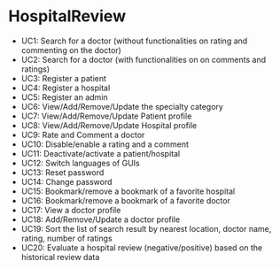# HospitalReview

- UC1: Search for a doctor (without functionalities on rating and commenting on the doctor)
- UC2: Search for a doctor (with functionalities on on comments and ratings)
- UC3: Register a patient
- UC4: Register a hospital
- UC5: Register an admin
- UC6: View/Add/Remove/Update the specialty category
- UC7: View/Add/Remove/Update Patient profile
- UC8: View/Add/Remove/Update Hospital profile
- UC9: Rate and Comment a doctor
- UC10: Disable/enable a rating and a comment
- UC11: Deactivate/activate a patient/hospital
- UC12: Switch languages of GUIs
- UC13: Reset password
- UC14: Change password
- UC15: Bookmark/remove a bookmark of a favorite hospital
- UC16: Bookmark/remove a bookmark of a favorite doctor
- UC17: View a doctor profile
- UC18: Add/Remove/Update a doctor profile
- UC19: Sort the list of search result by nearest location, doctor name, rating, number of ratings
- UC20: Evaluate a hospital review (negative/positive) based on the historical review data
